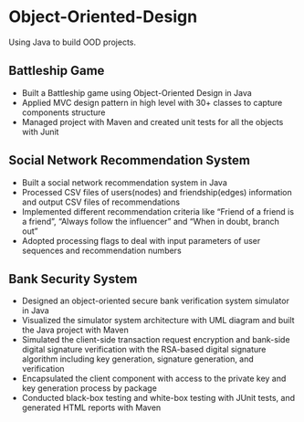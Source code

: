 # Object-Oriented-Design
Using Java to build OOD projects.
## Battleship Game
* Built a Battleship game using Object-Oriented Design in Java
* Applied MVC design pattern in high level with 30+ classes to capture components structure
* Managed project with Maven and created unit tests for all the objects with Junit

## Social Network Recommendation System
* Built a social network recommendation system in Java
* Processed CSV files of users(nodes) and friendship(edges) information and output CSV files of recommendations
* Implemented different recommendation criteria like “Friend of a friend is a friend”, “Always follow the influencer”
and “When in doubt, branch out”
* Adopted processing flags to deal with input parameters of user sequences and recommendation numbers

## Bank Security System
* Designed an object-oriented secure bank verification system simulator in Java
* Visualized the simulator system architecture with UML diagram and built the Java project with Maven
* Simulated the client-side transaction request encryption and bank-side digital signature verification with the RSA-based digital signature algorithm including key generation, signature generation, and verification
* Encapsulated the client component with access to the private key and key generation process by package
* Conducted black-box testing and white-box testing with JUnit tests, and generated HTML reports with Maven 

